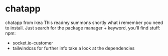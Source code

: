 # chatapp
chatapp from ikea
This readmy summons shortly what i remember you need to install. Just search for the package manager + keyword, you'll find stuff:
npm:
  - socket.io-customer
  - tailwindcss
for further info take a look at the dependencies
